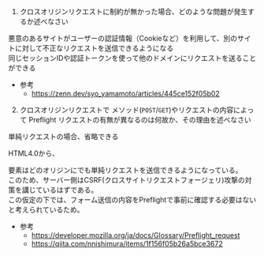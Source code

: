 1. クロスオリジンリクエストに制約が無かった場合、どのような問題が発生するか述べなさい

悪意のあるサイトがユーザーの認証情報（Cookieなど）を利用して、別のサイトに対して不正なリクエストを送信できるようになる  
同じセッションIDや認証トークンを使って他のドメインにリクエストを送ることができる

- 参考
  - https://zenn.dev/syo_yamamoto/articles/445ce152f05b02

2. クロスオリジンリクエストで メソッド(`POST`/`GET`)やリクエストの内容によって Preflight リクエストの有無が異なるのは何故か、その理由を述べなさい

単純リクエストの場合、省略できる

HTML4.0から、<form>要素はどのオリジンにでも単純リクエストを送信できるようになっている。  
このため、サーバー側はCSRF(クロスサイトリクエストフォージェリ)攻撃の対策を講じているはずである。  
この仮定の下では、フォーム送信の内容をPreflightで事前に確認する必要はないと考えられているため。

- 参考
  - https://developer.mozilla.org/ja/docs/Glossary/Preflight_request
  - https://qiita.com/nnishimura/items/1f156f05b26a5bce3672
